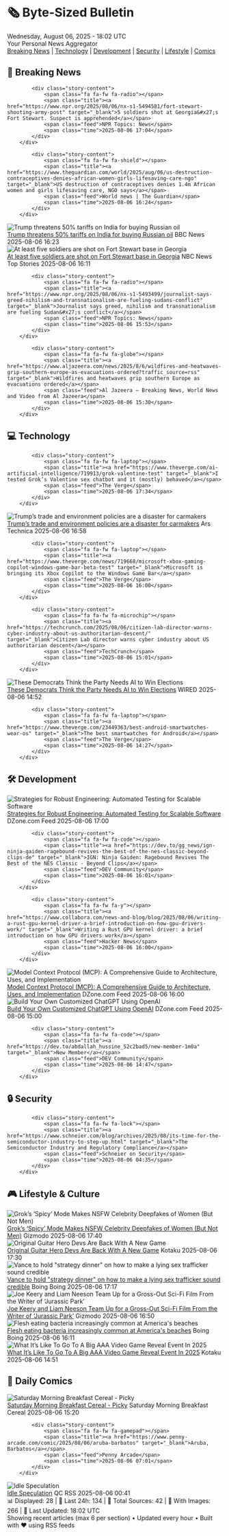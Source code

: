 <!-- Processing 54 RSS feeds at 2025-08-06 18:01:49 UTC -->
<!-- Processing: XKCD -->
<!-- Processing: Garfield -->
<!-- Processing: Cyanide & Happiness -->
<!-- Processing: Questionable Content -->
<!-- Processing: CNN Top Stories -->
<!-- Processing: CNN Breaking News -->
<!-- Processing: BBC World News -->
<!-- Processing: BBC Breaking News -->
<!-- Processing: NPR News -->
<!-- Processing: CBC News -->
<!-- Error processing https://rss.cbc.ca/lineup/topstories.xml: The read operation timed out -->
<!-- Processing: Associated Press Breaking -->
<!-- Processing: Guardian World News -->
<!-- Processing: The Verge -->
<!-- Processing: Hacker News -->
<!-- Processing: It's FOSS -->
<!-- Error processing https://itsfoss.com/rss/: The read operation timed out -->
<!-- Processing: DistroWatch -->
<!-- Processing: Linux.com -->
<!-- Processing: Ubuntu Blog -->
<!-- Processing: GitHub Blog -->
<!-- Processing: InfoQ -->
<!-- Processing: DZone -->
<!-- Processing: Martin Fowler -->
<!-- Processing: Coding Horror -->
<!-- Processing: Gizmodo -->
<!-- Processing: Kotaku -->
<!-- Processing: Boing Boing -->
<!-- Generated 7 new posts out of 26 feeds processed -->
<div class="newspaper-header">
    <h1 class="newspaper-title">🗞️ Byte-Sized Bulletin</h1>
    <div class="newspaper-date">Wednesday, August 06, 2025 - 18:02 UTC</div>
    <div class="newspaper-subtitle">Your Personal News Aggregator</div>
</div>

<div class="newspaper-nav">
    <a href="#breaking">Breaking News</a> |
    <a href="#tech">Technology</a> |
    <a href="#dev">Development</a> |
    <a href="#security">Security</a> |
    <a href="#lifestyle">Lifestyle</a> |
    <a href="#webcomics">Comics</a>
</div>

<div class="news-section breaking-news" id="breaking">
<h2 class="section-header">🚨 Breaking News</h2>
<div class="stories-container">
<div class="story">
            
            <div class="story-content">
                <span class="fa fa-fw fa-radio"></span>
                <span class="title"><a href="https://www.npr.org/2025/08/06/nx-s1-5494581/fort-stewart-shooting-army-post" target="_blank">5 soldiers shot at Georgia&#x27;s Fort Stewart. Suspect is apprehended</a></span>
                <span class="feed">NPR Topics: News</span>
                <span class="time">2025-08-06 17:04</span>
            </div>
        </div>
<div class="story">
            
            <div class="story-content">
                <span class="fa fa-fw fa-shield"></span>
                <span class="title"><a href="https://www.theguardian.com/world/2025/aug/06/us-destruction-contraceptives-denies-african-women-girls-lifesaving-care-ngo" target="_blank">US destruction of contraceptives denies 1.4m African women and girls lifesaving care, NGO says</a></span>
                <span class="feed">World news | The Guardian</span>
                <span class="time">2025-08-06 16:24</span>
            </div>
        </div>
<div class="story">
            <img src="https://ichef.bbci.co.uk/ace/standard/240/cpsprodpb/1d5e/live/f15df190-72dd-11f0-8dbd-f3d32ebd3327.jpg" alt="Trump threatens 50% tariffs on India for buying Russian oil" class="story-image" loading="lazy" onerror="this.style.display='none'">
            <div class="story-content">
                <span class="fa fa-fw fa-earth-americas"></span>
                <span class="title"><a href="https://www.bbc.com/news/articles/c1dxr1g4y7yo?at_medium=RSS&at_campaign=rss" target="_blank">Trump threatens 50% tariffs on India for buying Russian oil</a></span>
                <span class="feed">BBC News</span>
                <span class="time">2025-08-06 16:23</span>
            </div>
        </div>
<div class="story">
            <img src="https://media-cldnry.s-nbcnews.com/image/upload/t_fit_1500w/rockcms/2023-11/231116-fort-stewart-georgia-ew-1241p-f177aa.jpg" alt="At least five soldiers are shot on Fort Stewart base in Georgia" class="story-image" loading="lazy" onerror="this.style.display='none'">
            <div class="story-content">
                <span class="fa fa-fw fa-broadcast-tower"></span>
                <span class="title"><a href="https://www.nbcnews.com/news/us-news/live-blog/live-updates-fort-stewart-georgia-lockdown-active-shooter-situation-ca-rcna223415" target="_blank">At least five soldiers are shot on Fort Stewart base in Georgia</a></span>
                <span class="feed">NBC News Top Stories</span>
                <span class="time">2025-08-06 16:11</span>
            </div>
        </div>
<div class="story">
            
            <div class="story-content">
                <span class="fa fa-fw fa-radio"></span>
                <span class="title"><a href="https://www.npr.org/2025/08/06/nx-s1-5493499/journalist-says-greed-nihilism-and-transnationalism-are-fueling-sudans-conflict" target="_blank">Journalist says greed, nihilism and transnationalism are fueling Sudan&#x27;s conflict</a></span>
                <span class="feed">NPR Topics: News</span>
                <span class="time">2025-08-06 15:53</span>
            </div>
        </div>
<div class="story">
            
            <div class="story-content">
                <span class="fa fa-fw fa-globe"></span>
                <span class="title"><a href="https://www.aljazeera.com/news/2025/8/6/wildfires-and-heatwaves-grip-southern-europe-as-evacuations-ordered?traffic_source=rss" target="_blank">Wildfires and heatwaves grip southern Europe as evacuations ordered</a></span>
                <span class="feed">Al Jazeera – Breaking News, World News and Video from Al Jazeera</span>
                <span class="time">2025-08-06 15:30</span>
            </div>
        </div>
</div>
</div>
<div class="news-section tech-news" id="tech">
<h2 class="section-header">💻 Technology</h2>
<div class="stories-container">
<div class="story">
            
            <div class="story-content">
                <span class="fa fa-fw fa-laptop"></span>
                <span class="title"><a href="https://www.theverge.com/ai-artificial-intelligence/719913/grok-valentine-test" target="_blank">I tested Grok’s Valentine sex chatbot and it (mostly) behaved</a></span>
                <span class="feed">The Verge</span>
                <span class="time">2025-08-06 17:34</span>
            </div>
        </div>
<div class="story">
            <img src="https://cdn.arstechnica.net/wp-content/uploads/2025/08/GettyImages-1092062578-500x500.jpg" alt="Trump’s trade and environment policies are a disaster for carmakers" class="story-image" loading="lazy" onerror="this.style.display='none'">
            <div class="story-content">
                <span class="fa fa-fw fa-cog"></span>
                <span class="title"><a href="https://arstechnica.com/cars/2025/08/trumps-trade-and-environment-policies-are-a-disaster-for-car-makers/" target="_blank">Trump’s trade and environment policies are a disaster for carmakers</a></span>
                <span class="feed">Ars Technica</span>
                <span class="time">2025-08-06 16:58</span>
            </div>
        </div>
<div class="story">
            
            <div class="story-content">
                <span class="fa fa-fw fa-laptop"></span>
                <span class="title"><a href="https://www.theverge.com/news/719668/microsoft-xbox-gaming-copilot-windows-game-bar-beta-test" target="_blank">Microsoft is bringing its Xbox Copilot to the Windows Game Bar</a></span>
                <span class="feed">The Verge</span>
                <span class="time">2025-08-06 16:00</span>
            </div>
        </div>
<div class="story">
            
            <div class="story-content">
                <span class="fa fa-fw fa-microchip"></span>
                <span class="title"><a href="https://techcrunch.com/2025/08/06/citizen-lab-director-warns-cyber-industry-about-us-authoritarian-descent/" target="_blank">Citizen Lab director warns cyber industry about US authoritarian descent</a></span>
                <span class="feed">TechCrunch</span>
                <span class="time">2025-08-06 15:01</span>
            </div>
        </div>
<div class="story">
            <img src="https://media.wired.com/photos/68924e1253080d60b608eacb/master/pass/pol_AI_dems_GettyImages-1980134608.jpg" alt="These Democrats Think the Party Needs AI to Win Elections" class="story-image" loading="lazy" onerror="this.style.display='none'">
            <div class="story-content">
                <span class="fa fa-fw fa-bolt"></span>
                <span class="title"><a href="https://www.wired.com/story/democrats-midterm-elections-ai/" target="_blank">These Democrats Think the Party Needs AI to Win Elections</a></span>
                <span class="feed">WIRED</span>
                <span class="time">2025-08-06 14:52</span>
            </div>
        </div>
<div class="story">
            
            <div class="story-content">
                <span class="fa fa-fw fa-laptop"></span>
                <span class="title"><a href="https://www.theverge.com/23449363/best-android-smartwatches-wear-os" target="_blank">The best smartwatches for Android</a></span>
                <span class="feed">The Verge</span>
                <span class="time">2025-08-06 14:27</span>
            </div>
        </div>
</div>
</div>
<div class="news-section dev-news" id="dev">
<h2 class="section-header">🛠️ Development</h2>
<div class="stories-container">
<div class="story">
            <img src="https://dz2cdn1.dzone.com/thumbnail?fid=18549649&w=600" alt="Strategies for Robust Engineering: Automated Testing for Scalable Software" class="story-image" loading="lazy" onerror="this.style.display='none'">
            <div class="story-content">
                <span class="fa fa-fw fa-newspaper"></span>
                <span class="title"><a href="https://dzone.com/articles/strategies-for-robust-engineering-automated-testing" target="_blank">Strategies for Robust Engineering: Automated Testing for Scalable Software</a></span>
                <span class="feed">DZone.com Feed</span>
                <span class="time">2025-08-06 17:00</span>
            </div>
        </div>
<div class="story">
            
            <div class="story-content">
                <span class="fa fa-fw fa-code"></span>
                <span class="title"><a href="https://dev.to/gg_news/ign-ninja-gaiden-ragebound-revives-the-best-of-the-nes-classic-beyond-clips-de" target="_blank">IGN: Ninja Gaiden: Ragebound Revives The Best of the NES Classic - Beyond Clips</a></span>
                <span class="feed">DEV Community</span>
                <span class="time">2025-08-06 16:01</span>
            </div>
        </div>
<div class="story">
            
            <div class="story-content">
                <span class="fa fa-fw fa-y"></span>
                <span class="title"><a href="https://www.collabora.com/news-and-blog/blog/2025/08/06/writing-a-rust-gpu-kernel-driver-a-brief-introduction-on-how-gpu-drivers-work/" target="_blank">Writing a Rust GPU kernel driver: a brief introduction on how GPU drivers work</a></span>
                <span class="feed">Hacker News</span>
                <span class="time">2025-08-06 16:00</span>
            </div>
        </div>
<div class="story">
            <img src="https://dz2cdn1.dzone.com/thumbnail?fid=18547104&w=600" alt="Model Context Protocol (MCP): A Comprehensive Guide to Architecture, Uses, and Implementation" class="story-image" loading="lazy" onerror="this.style.display='none'">
            <div class="story-content">
                <span class="fa fa-fw fa-newspaper"></span>
                <span class="title"><a href="https://dzone.com/articles/model-context-protocol-mcp-guide-architecture-uses-implementation" target="_blank">Model Context Protocol (MCP): A Comprehensive Guide to Architecture, Uses, and Implementation</a></span>
                <span class="feed">DZone.com Feed</span>
                <span class="time">2025-08-06 16:00</span>
            </div>
        </div>
<div class="story">
            <img src="https://dz2cdn1.dzone.com/thumbnail?fid=18547083&w=600" alt="Build Your Own Customized ChatGPT Using OpenAI" class="story-image" loading="lazy" onerror="this.style.display='none'">
            <div class="story-content">
                <span class="fa fa-fw fa-newspaper"></span>
                <span class="title"><a href="https://dzone.com/articles/build-a-customized-chatgpt-with-ai" target="_blank">Build Your Own Customized ChatGPT Using OpenAI</a></span>
                <span class="feed">DZone.com Feed</span>
                <span class="time">2025-08-06 15:00</span>
            </div>
        </div>
<div class="story">
            
            <div class="story-content">
                <span class="fa fa-fw fa-code"></span>
                <span class="title"><a href="https://dev.to/abdallah_hussine_52c2bad5/new-member-1m0a" target="_blank">New Member</a></span>
                <span class="feed">DEV Community</span>
                <span class="time">2025-08-06 14:47</span>
            </div>
        </div>
</div>
</div>
<div class="news-section security-news" id="security">
<h2 class="section-header">🔒 Security</h2>
<div class="stories-container">
<div class="story">
            
            <div class="story-content">
                <span class="fa fa-fw fa-lock"></span>
                <span class="title"><a href="https://www.schneier.com/blog/archives/2025/08/its-time-for-the-semiconductor-industry-to-step-up.html" target="_blank">The Semiconductor Industry and Regulatory Compliance</a></span>
                <span class="feed">Schneier on Security</span>
                <span class="time">2025-08-06 04:35</span>
            </div>
        </div>
</div>
</div>
<div class="news-section lifestyle-news" id="lifestyle">
<h2 class="section-header">🎮 Lifestyle & Culture</h2>
<div class="stories-container">
<div class="story">
            <img src="https://gizmodo.com/app/uploads/2025/08/elon_look.png" alt="Grok’s ‘Spicy’ Mode Makes NSFW Celebrity Deepfakes of Women (But Not Men)" class="story-image" loading="lazy" onerror="this.style.display='none'">
            <div class="story-content">
                <span class="fa fa-fw fa-computer"></span>
                <span class="title"><a href="https://gizmodo.com/groks-spicy-mode-makes-nsfw-celebrity-deepfakes-of-women-but-not-men-2000639308" target="_blank">Grok’s ‘Spicy’ Mode Makes NSFW Celebrity Deepfakes of Women (But Not Men)</a></span>
                <span class="feed">Gizmodo</span>
                <span class="time">2025-08-06 17:40</span>
            </div>
        </div>
<div class="story">
            <img src="https://kotaku.com/app/uploads/2025/08/gh2.jpg" alt="Original Guitar Hero Devs Are Back With A New Game" class="story-image" loading="lazy" onerror="this.style.display='none'">
            <div class="story-content">
                <span class="fa fa-fw fa-gamepad"></span>
                <span class="title"><a href="https://kotaku.com/guitar-hero-devs-redoctane-new-studio-embracer-trailer-2000616027" target="_blank">Original Guitar Hero Devs Are Back With A New Game</a></span>
                <span class="feed">Kotaku</span>
                <span class="time">2025-08-06 17:30</span>
            </div>
        </div>
<div class="story">
            <img src="https://i0.wp.com/boingboing.net/wp-content/uploads/2025/08/maxwell.jpg?fit=1200%2C675&amp;quality=60&amp;ssl=1" alt="Vance to hold &quot;strategy dinner&quot; on how to make a lying sex trafficker sound credible" class="story-image" loading="lazy" onerror="this.style.display='none'">
            <div class="story-content">
                <span class="fa fa-fw fa-arrow-right"></span>
                <span class="title"><a href="https://boingboing.net/2025/08/06/vance-to-hold-strategy-dinner-on-how-to-make-a-lying-sex-trafficker-sound-credible.html" target="_blank">Vance to hold &quot;strategy dinner&quot; on how to make a lying sex trafficker sound credible</a></span>
                <span class="feed">Boing Boing</span>
                <span class="time">2025-08-06 17:17</span>
            </div>
        </div>
<div class="story">
            <img src="https://gizmodo.com/app/uploads/2025/08/Cold-Storage-Liam-Neeson.jpg" alt="Joe Keery and Liam Neeson Team Up for a Gross-Out Sci-Fi Film From the Writer of ‘Jurassic Park’" class="story-image" loading="lazy" onerror="this.style.display='none'">
            <div class="story-content">
                <span class="fa fa-fw fa-computer"></span>
                <span class="title"><a href="https://gizmodo.com/joe-keery-and-liam-neeson-team-up-for-a-gross-out-sci-fi-film-from-the-writer-of-jurassic-park-2000639630" target="_blank">Joe Keery and Liam Neeson Team Up for a Gross-Out Sci-Fi Film From the Writer of ‘Jurassic Park’</a></span>
                <span class="feed">Gizmodo</span>
                <span class="time">2025-08-06 16:50</span>
            </div>
        </div>
<div class="story">
            <img src="https://i0.wp.com/boingboing.net/wp-content/uploads/2025/08/Beach.jpg?fit=1080%2C612&amp;quality=60&amp;ssl=1" alt="Flesh eating bacteria increasingly common at America&#x27;s beaches" class="story-image" loading="lazy" onerror="this.style.display='none'">
            <div class="story-content">
                <span class="fa fa-fw fa-arrow-right"></span>
                <span class="title"><a href="https://boingboing.net/2025/08/06/flesh-eating-bacteria-increasingly-common-at-americas-beaches.html" target="_blank">Flesh eating bacteria increasingly common at America&#x27;s beaches</a></span>
                <span class="feed">Boing Boing</span>
                <span class="time">2025-08-06 16:11</span>
            </div>
        </div>
<div class="story">
            <img src="https://kotaku.com/app/uploads/2025/08/bf6e2.jpg" alt="What It’s Like To Go To A Big AAA Video Game Reveal Event In 2025" class="story-image" loading="lazy" onerror="this.style.display='none'">
            <div class="story-content">
                <span class="fa fa-fw fa-gamepad"></span>
                <span class="title"><a href="https://kotaku.com/battlefield-6-reveal-la-event-behind-the-scenes-brie-larson-ea-2000614190" target="_blank">What It’s Like To Go To A Big AAA Video Game Reveal Event In 2025</a></span>
                <span class="feed">Kotaku</span>
                <span class="time">2025-08-06 14:51</span>
            </div>
        </div>
</div>
</div>
<div class="news-section webcomics-section" id="webcomics">
<h2 class="section-header">🎨 Daily Comics</h2>
<div class="stories-container">
<div class="story">
            <img src="https://www.smbc-comics.com/comics/1754340832-20250806.png" alt="Saturday Morning Breakfast Cereal - Picky" class="story-image" loading="lazy" onerror="this.style.display='none'">
            <div class="story-content">
                <span class="fa fa-fw fa-smile"></span>
                <span class="title"><a href="https://www.smbc-comics.com/comic/picky" target="_blank">Saturday Morning Breakfast Cereal - Picky</a></span>
                <span class="feed">Saturday Morning Breakfast Cereal</span>
                <span class="time">2025-08-06 15:20</span>
            </div>
        </div>
<div class="story">
            
            <div class="story-content">
                <span class="fa fa-fw fa-gamepad"></span>
                <span class="title"><a href="https://www.penny-arcade.com/comic/2025/08/06/aruba-barbatos" target="_blank">Aruba, Barbatos</a></span>
                <span class="feed">Penny Arcade</span>
                <span class="time">2025-08-06 07:01</span>
            </div>
        </div>
<div class="story">
            <img src="http://www.questionablecontent.net/comics/5629.png" alt="Idle Speculation" class="story-image" loading="lazy" onerror="this.style.display='none'">
            <div class="story-content">
                <span class="fa fa-fw fa-music"></span>
                <span class="title"><a href="http://questionablecontent.net/view.php?comic=5629" target="_blank">Idle Speculation</a></span>
                <span class="feed">QC RSS</span>
                <span class="time">2025-08-06 00:41</span>
            </div>
        </div>
</div>
</div>

<div class="newspaper-footer">
    <div class="stats">
        📊 Displayed: 28 | 📅 Last 24h: 134 | 📡 Total Sources: 42 | 📸 With Images: 266 |
        🔄 Last Updated: 18:02 UTC
    </div>
    <div class="footer-note">
        Showing recent articles (max 6 per section) • Updated every hour • Built with ❤️ using RSS feeds
    </div>
</div>
